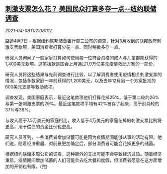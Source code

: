 <!--1617849062000-->
[刺激支票怎么花？ 美国民众打算多存一点--纽约联储调查](https://cn.reuters.com/article/survey-ny-fed-stimulus-bill-0407-wedn-idCNKBS2BV07A)
------

<div><i>2021-04-08T02:08:11Z</i></div><p>路透4月7日 - 根据纽约联邦储备银行周三公布的调查，针对3月收到的联邦政府刺激支票款项，美国消费者打算少花一点、同时稍微多存一点。</p><p>研究人员询问了一般家庭打算如何使用每一位符合资格的成人与儿童都能获得的1,400美元款项。这笔拨款是国会上月通过1.9万亿美元疫情救助方案的一部份。</p><p>研究人员将这些结果与先前调查进行比较，以了解消费者使用疫情相关刺激支票的情况，包括多数家庭一年前获得的1,200美元，以及去年12月另一个方案批准的600美元支票等救助款项。</p><p>调查发现，美国家庭表示，最近这笔款项他们打算花掉25%，低于第二轮的26%与第一张刺激支票的29%。最近这笔款项平均有42%被存了起来，高于前两轮的37%与36%。</p><p>与收入高于7.5万美元的家庭相比，收入低于4万美元的家庭花掉的刺激支票比例将更高，用于偿债的资金比例也更高。</p><p>研究人员写到，一些消费者增加储蓄可能是因为疫情期间能够从事的活动有限。他们说，随着经济重启、对前景更加确定后，部分消费者可能会花掉更多的储蓄。</p><p>根据纽约联储本周公布的调查，这种额外的支出可能不会导致经济过热。随着经济重启，疫情期间增加储蓄的人们可能会去吃大餐和度假，但消费者愿意在这方面增加的开销也有限。(完)</p>

